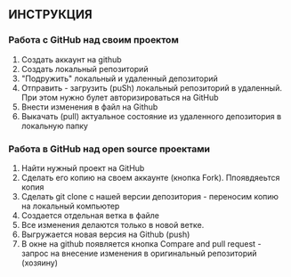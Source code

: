 ## ИНСТРУКЦИЯ

### Работа с GitHub над своим проектом

1. Создать аккаунт на github
2. Создать локальный репозиторий
3. "Подружить" локальный и удаленный депозиторий
4. Отправить  - загрузить (puSh) локальный репозиторий в удаленный. 
При этом нужно булет авторизироваться на GitHub
5. Внести изменения в файл на Github
6. Выкачать (pull) актуальное состояние из удаленного депозитория в локальную папку


### Работа в GitHub над open source проектами

1. Найти нужный проект на GitHub
2. Сделать его копию на своем аккаунте (кнопка Fork). Ппоявдяеьтся копия 
3. Сделать git clone с нашей версии депозитория - переносим копию на локальный компьютер
4. Создается отдельная ветка в файле
5. Все изменения делаются только в новой ветке.
6. Выгружается новая версия на Github (push)
7. В окне на github появляется кнопка Compare and pull request - запрос на внесение изменения в оригинальный репозиторий (хозяину)
